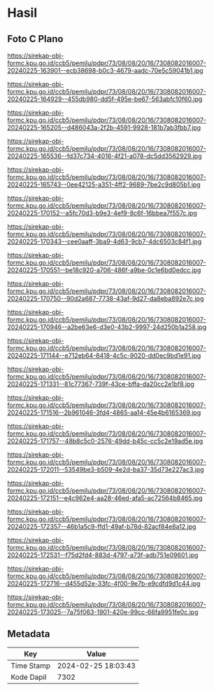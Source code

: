 # Hasil

## Foto C Plano

https://sirekap-obj-formc.kpu.go.id/ccb5/pemilu/pdpr/73/08/08/20/16/7308082016007-20240225-163901--ecb38698-b0c3-4679-aadc-70e5c59041b1.jpg

https://sirekap-obj-formc.kpu.go.id/ccb5/pemilu/pdpr/73/08/08/20/16/7308082016007-20240225-164929--455db980-dd5f-495e-be67-563abfc10f60.jpg

https://sirekap-obj-formc.kpu.go.id/ccb5/pemilu/pdpr/73/08/08/20/16/7308082016007-20240225-165205--d486043a-2f2b-4591-9928-181b7ab3fbb7.jpg

https://sirekap-obj-formc.kpu.go.id/ccb5/pemilu/pdpr/73/08/08/20/16/7308082016007-20240225-165536--fd37c734-4016-4f21-a078-dc5dd3562929.jpg

https://sirekap-obj-formc.kpu.go.id/ccb5/pemilu/pdpr/73/08/08/20/16/7308082016007-20240225-165743--0ee42125-a351-4ff2-9689-7be2c9d805b1.jpg

https://sirekap-obj-formc.kpu.go.id/ccb5/pemilu/pdpr/73/08/08/20/16/7308082016007-20240225-170152--a5fc70d3-b9e3-4ef9-8c6f-16bbea7f557c.jpg

https://sirekap-obj-formc.kpu.go.id/ccb5/pemilu/pdpr/73/08/08/20/16/7308082016007-20240225-170343--cee0aaff-3ba9-4d63-9cb7-4dc6503c84f1.jpg

https://sirekap-obj-formc.kpu.go.id/ccb5/pemilu/pdpr/73/08/08/20/16/7308082016007-20240225-170551--be18c920-a706-486f-a9be-0c1e6bd0edcc.jpg

https://sirekap-obj-formc.kpu.go.id/ccb5/pemilu/pdpr/73/08/08/20/16/7308082016007-20240225-170750--90d2a687-7738-43af-9d27-da8eba892e7c.jpg

https://sirekap-obj-formc.kpu.go.id/ccb5/pemilu/pdpr/73/08/08/20/16/7308082016007-20240225-170946--a2be63e6-d3e0-43b2-9997-24d250b1a258.jpg

https://sirekap-obj-formc.kpu.go.id/ccb5/pemilu/pdpr/73/08/08/20/16/7308082016007-20240225-171144--e712eb64-8418-4c5c-9020-dd0ec9bd1e91.jpg

https://sirekap-obj-formc.kpu.go.id/ccb5/pemilu/pdpr/73/08/08/20/16/7308082016007-20240225-171331--81c77367-739f-43ce-bffa-da20cc2e1bf8.jpg

https://sirekap-obj-formc.kpu.go.id/ccb5/pemilu/pdpr/73/08/08/20/16/7308082016007-20240225-171516--2b961046-3fd4-4865-aa14-45e4b6165369.jpg

https://sirekap-obj-formc.kpu.go.id/ccb5/pemilu/pdpr/73/08/08/20/16/7308082016007-20240225-171757--48b8c5c0-2576-49dd-b45c-cc5c2e19ad5e.jpg

https://sirekap-obj-formc.kpu.go.id/ccb5/pemilu/pdpr/73/08/08/20/16/7308082016007-20240225-172011--53549be3-b509-4e2d-ba37-35d73e227ac3.jpg

https://sirekap-obj-formc.kpu.go.id/ccb5/pemilu/pdpr/73/08/08/20/16/7308082016007-20240225-172151--e4c962e4-aa28-46ed-afa5-ac72564b8465.jpg

https://sirekap-obj-formc.kpu.go.id/ccb5/pemilu/pdpr/73/08/08/20/16/7308082016007-20240225-172357--46b1a5c9-ffd1-49af-b78d-82acf84e8a12.jpg

https://sirekap-obj-formc.kpu.go.id/ccb5/pemilu/pdpr/73/08/08/20/16/7308082016007-20240225-172531--f75d2fd4-883d-4797-a73f-adb751e09601.jpg

https://sirekap-obj-formc.kpu.go.id/ccb5/pemilu/pdpr/73/08/08/20/16/7308082016007-20240225-172716--d455d52e-33fc-4f00-9e7b-e9cdfd9d1c44.jpg

https://sirekap-obj-formc.kpu.go.id/ccb5/pemilu/pdpr/73/08/08/20/16/7308082016007-20240225-173025--7a75f063-1901-420e-99cc-66fa9951fe0c.jpg


## Metadata

| Key        | Value               |
| ---------- | ------------------- |
| Time Stamp | 2024-02-25 18:03:43 |
| Kode Dapil | 7302                |



